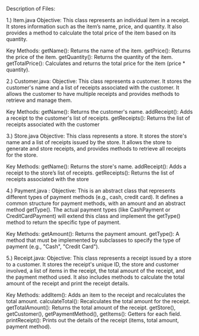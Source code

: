 Description of Files:

1.) Item.java
Objective: This class represents an individual item in a receipt. It stores information such as the item’s name, price, and quantity. It also provides a method to calculate the total price of the item based on its quantity.

Key Methods:
getName(): Returns the name of the item.
getPrice(): Returns the price of the item.
getQuantity(): Returns the quantity of the item.
getTotalPrice(): Calculates and returns the total price for the item (price * quantity).

2.) Customer.java:
Objective: This class represents a customer. It stores the customer's name and a list of receipts associated with the customer. It allows the customer to have multiple receipts and provides methods to retrieve and manage them.

Key Methods:
getName(): Returns the customer's name.
addReceipt(): Adds a receipt to the customer's list of receipts.
getReceipts(): Returns the list of receipts associated with the customer

3.) Store.java
Objective: This class represents a store. It stores the store's name and a list of receipts issued by the store. It allows the store to generate and store receipts, and provides methods to retrieve all receipts for the store.

Key Methods:
getName(): Returns the store's name.
addReceipt(): Adds a receipt to the store’s list of receipts.
getReceipts(): Returns the list of receipts associated with the store

 4.) Payment.java :
Objective: This is an abstract class that represents different types of payment methods (e.g., cash, credit card). It defines a common structure for payment methods, with an amount and an abstract method getType(). The actual payment types (like CashPayment or CreditCardPayment) will extend this class and implement the getType() method to return the specific type of payment.

Key Methods:
getAmount(): Returns the payment amount.
getType(): A method that must be implemented by subclasses to specify the type of payment (e.g., "Cash", "Credit Card").

 5.) Receipt.java:
Objective: This class represents a receipt issued by a store to a customer. It stores the receipt's unique ID, the store and customer involved, a list of items in the receipt, the total amount of the receipt, and the payment method used. It also includes methods to calculate the total amount of the receipt and print the receipt details.

Key Methods:
addItem(): Adds an item to the receipt and recalculates the total amount.
calculateTotal(): Recalculates the total amount for the receipt.
getTotalAmount(): Returns the total amount of the receipt.
getStore(), getCustomer(), getPaymentMethod(), getItems(): Getters for each field.
printReceipt(): Prints out the details of the receipt (items, total amount, payment method).



